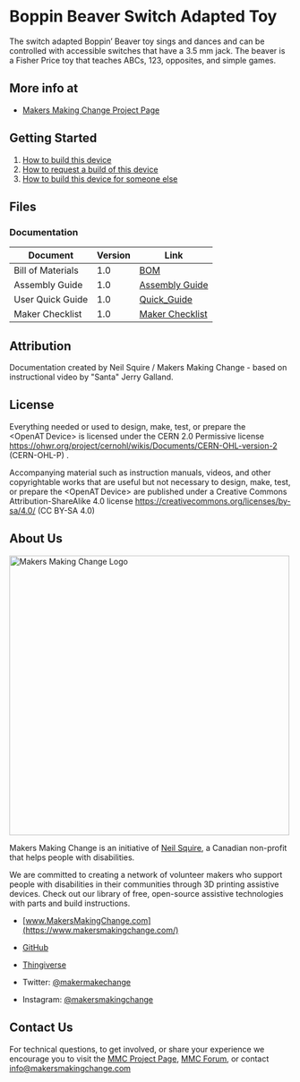 # Boppin Beaver Switch Adapted Toy
The switch adapted Boppin’ Beaver toy sings and dances and can be controlled with accessible switches that have a 3.5 mm jack. The beaver is a Fisher Price toy that teaches ABCs, 123, opposites, and simple games.

## More info at
- [Makers Making Change Project Page](https://makersmakingchange.com/project/boppin-beaver-switch-adapted-toy/)

## Getting Started
1. [How to build this device](/Documentation/Boppin'Beaver_Assembly_Guide.pdf) 
2. [How to request a build of this device](https://makersmakingchange.com/project/boppin-beaver-switch-adapted-toy/)
3. [How to build this device for someone else](https://makersmakingchange.com/maker-wanted/)


## Files


### Documentation
| Document             | Version | Link                                                                                  |
|----------------------|---------|---------------------------------------------------------------------------------------|
| Bill of Materials    | 1.0     | [BOM](/Documentation/Boppin'Beaver_BOM_V1.0.xlsx)                                     |
| Assembly Guide       | 1.0     | [Assembly Guide](/Documentation/Boppin'Beaver_Assembly_Guide.pdf)                     |      
| User Quick Guide     | 1.0     | [Quick_Guide](/Documentation/Boppin'Beaver_User_Guide.pdf)                            |
| Maker Checklist      | 1.0     | [Maker Checklist](/Documentation/Boppin'Beaver_Maker_Checklist.pdf)                   |



## Attribution 

 Documentation created by Neil Squire / Makers Making Change - based on instructional video by "Santa" Jerry Galland.
 

## License 
Everything needed or used to design, make, test, or prepare the <OpenAT Device> is licensed under the CERN 2.0 Permissive license <https://ohwr.org/project/cernohl/wikis/Documents/CERN-OHL-version-2> (CERN-OHL-P) . 

 

Accompanying material such as instruction manuals, videos, and other copyrightable works that are useful but not necessary to design, make, test, or prepare the <OpenAT Device> are published under a Creative Commons Attribution-ShareAlike 4.0 license <https://creativecommons.org/licenses/by-sa/4.0/> (CC BY-SA 4.0) 
 

 ## About Us 

<img src="https://www.makersmakingchange.com/wp-content/uploads/logo/mmc_logo.svg" width="500" alt="Makers Making Change Logo"> 

 

Makers Making Change is an initiative of [Neil Squire](https://www.neilsquire.ca/), a Canadian non-profit that helps people with disabilities. 

 

We are committed to creating a network of volunteer makers who support people with disabilities in their communities through 3D printing assistive devices. Check out our library of free, open-source assistive technologies with parts and build instructions. 

 

 - [www.MakersMakingChange.com](https://www.makersmakingchange.com/) 

 - [GitHub](https://github.com/makersmakingchange) 

 - [Thingiverse](https://www.thingiverse.com/makersmakingchange/about) 

 - Twitter: [@makermakechange](https://twitter.com/makermakechange) 

 - Instagram: [@makersmakingchange](https://www.instagram.com/makersmakingchange) 

 

## Contact Us 

 

For technical questions, to get involved, or share your experience we encourage you to visit the [MMC Project Page]( https://www.makersmakingchange.com/project), [MMC Forum](https://makersmakingchange.com/forum/), or contact info@makersmakingchange.com 

 

 

